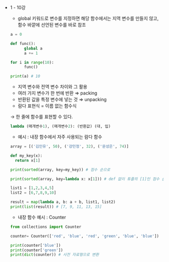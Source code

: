 - 1 - 10강

  - global 키워드로 변수를 지정하면 해당 함수에서는 지역 변수를 만들지 않고, 함수 바깥에 선언된 변수를 바로 참조

  ```python
  a = 0
  
  def func():
  		global a
  		a += 1
  
  for i in range(10):
  		func()
  
  print(a) # 10
  ```

  - 지역 변수와 전역 변수 차이와 그 활용
  - 여러 가지 변수가 한 번에 반환 ⇒ packing
  - 반환된 값을 특정 변수에 넣는 것 ⇒ unpacking
  - 람다 표현식 = 이름 없는 함수식

  → 한 줄에 함수를 표현할 수 있다.

  ```python
  lambda (매개변수1), (매개변수2): (반환값) (대, 입)
  ```

  - 예시 : 내장 함수에서 자주 사용되는 람다 함수

  ```python
  array = [('김인유', 50), ('강민정', 32), ('문성은', 74)]
  
  def my_key(x):
  	return x[1]
  
  print(sorted(array, key=my_key)) # 점수 순으로  
  
  print(sorted(array, key=lambda x: x[1])) # def 없이 튜플의 [1]인 점수 순으로
  ```

  ```python
  list1 = [1,2,3,4,5]
  list2 = [6,7,8,9,10]
  
  result = map(lambda a, b: a + b, list1, list2)
  print(list(result)) # [7, 9, 11, 13, 15]
  ```

  - 내장 함수 예시 : Counter

  ```python
  from collections import Counter
  
  counter= Counter(['red', 'blue', 'red', 'green', 'blue', 'blue'])
  
  print(counter['blue'])
  print(counter['green'])
  print(dict(counter)) # 사전 자료형으로 변환
  ```

